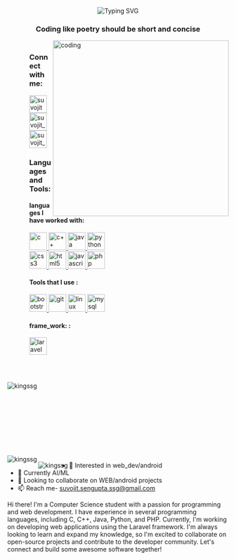 <p align="center"><img src="https://readme-typing-svg.demolab.com?font=Raleway&weight=500&size=38&pause=1000&color=4276FF&width=700&height=63&separator=%3C&lines=Hello_World+I+am+Suvojit_Sengupta+;%3Ca.k.a+%3E%3E++SSG" alt="Typing SVG" />
    <h3 align="center">Coding like poetry should be short and concise</h3>
</p> 

<img align="right" alt="coding" width="400" src="https://user-images.githubusercontent.com/55389276/140866485-8fb1c876-9a8f-4d6a-98dc-08c4981eaf70.gif">  
  <div style=" padding-top: 5px;  padding-left: 50px;">
    <h3 align="left">Connect with me:</h3>
<p align="left">
<a href="https://www.linkedin.com/in/suvojit-sengupta-82115820a/" target="blank"><img align="center" src="https://encrypted-tbn0.gstatic.com/images?q=tbn:ANd9GcTTagwUJR5JJfZLwib1Jn3dFy4y7GrkatBhZg&usqp=CAU" alt="suvojit sengupta" height="40" width="40" /></a>
<a href="https://www.instagram.com/suvojit_sengupta/" target="blank"><img align="center" src="https://encrypted-tbn0.gstatic.com/images?q=tbn:ANd9GcTVcgIvHq5aGHI9yExNe4-qkwQRuswLHx5HKkm_2lJq2hwvdnhrQFl6TAeDnLhQav1K2rc&usqp=CAU" alt="suvojit_sengupta" height="40" width="40" /></a>
<a href="https://www.codechef.com/users/s_s_g" target="blank"><img align="center" src="https://encrypted-tbn0.gstatic.com/images?q=tbn:ANd9GcTVcgIvHq5aGHI9yExNe4-qkwQRuswLHx5HKkm_2lJq2hwvdnhrQFl6TAeDnLhQav1K2rc&usqp=CAU" alt="suvojit_sengupta" height="40" width="40" /></a>

</p>

<h3 align="left">Languages and Tools:</h3>

<p align="left" class="p">
 <h4 >languages I have worked with:</h3> 
              <a href="https://www.cprogramming.com/" target="_blank" rel="noreferrer"> 
            <img src="https://upload.wikimedia.org/wikipedia/commons/thumb/1/18/C_Programming_Language.svg/1200px-C_Programming_Language.svg.png" alt="c" width="40" height="40"/> </a> 
            <a href="https://www.w3schools.com/cpp/" target="_blank" rel="noreferrer"> 
                <img src="https://upload.wikimedia.org/wikipedia/commons/thumb/1/18/ISO_C%2B%2B_Logo.svg/800px-ISO_C%2B%2B_Logo.svg.png" alt="c++" width="40" height="40"/>
            </a> 
            <a href="https://www.java.com" target="_blank" rel="noreferrer"> 
                <img src="https://static-00.iconduck.com/assets.00/java-icon-2048x2048-yxty4s2p.png" alt="java" width="40" height="40"/> 
            </a> 
             <a href="https://www.python.org" target="_blank" rel="noreferrer"> 
                    <img src="https://cdn-icons-png.flaticon.com/512/5968/5968286.png" alt="python" width="40" height="40"/> </a> 
            <br>
            <a href="https://www.w3schools.com/css/" target="_blank" rel="noreferrer"> 
            <img src="https://upload.wikimedia.org/wikipedia/commons/thumb/6/62/CSS3_logo.svg/2048px-CSS3_logo.svg.png" alt="css3" width="40" height="40"/> </a> 
                <a href="https://www.w3.org/html/" target="_blank" rel="noreferrer"> 
            <img src="https://encrypted-tbn0.gstatic.com/images?q=tbn:ANd9GcSRVxowEtk24NWnd_CHjvgGFWm8wqkEGxKK7UcqHxka1F5HUf8kdDsaM3iT1plnKDbmHTk&usqp=CAU" alt="html5" width="40" height="40"/> </a> 
                <a href="https://developer.mozilla.org/en-US/docs/Web/JavaScript" target="_blank" rel="noreferrer"> 
                    <img src="https://upload.wikimedia.org/wikipedia/commons/thumb/6/6a/JavaScript-logo.png/800px-JavaScript-logo.png" alt="javascript" width="40" height="40"/> </a> 
                <a href="https://www.php.net" target="_blank" rel="noreferrer"> 
                    <img src="https://cdn-icons-png.flaticon.com/512/460/460775.png" alt="php" width="40" height="40"/> </a>     
                        <br>
            <h4 align="left">Tools that I use :</h3> 
                <a href="https://getbootstrap.com" target="_blank" rel="noreferrer"> 
                <img src="https://getbootstrap.com/docs/5.2/assets/brand/bootstrap-logo-shadow.png" alt="bootstrap" width="40" height="40"/> </a> 
                <a href="https://git-scm.com/" target="_blank" rel="noreferrer">
                <img src="https://www.vectorlogo.zone/logos/git-scm/git-scm-icon.svg" alt="git" width="40" height="40"/> </a> 
                <a href="https://www.linux.org/" target="_blank" rel="noreferrer"> 
                            <img src="https://cdn.icon-icons.com/icons2/2415/PNG/512/linux_original_logo_icon_146433.png" alt="linux" width="40" height="40"/> </a> 
                            <a href="https://www.mysql.com/" target="_blank" rel="noreferrer"> 
                                <img src="https://cdn-icons-png.flaticon.com/512/5968/5968363.png" alt="mysql" width="40" height="40"/> </a> <br>            
                <h4 align="left">frame_work: :</h3> 
                <a href="https://laravel.com/" target="_blank" rel="noreferrer"> 
                    <img src="https://s3-eu-west-1.amazonaws.com/bucketeer-688d8e11-8fc6-459f-bb52-26fd21452913/2020/03/AcA2LnWL_400x400.jpg" alt="laravel" width="40" height="40"/> </a>               
            </p>
        </div>
<br><br>
<p>
    <img align="left" src="https://github-readme-stats.vercel.app/api/top-langs?username=kingssg&show_icons=true&locale=en&layout=compact" alt="kingssg" /></p>
    <br><br><br><br><br><br><br><br>
<p>
<br> <img align="left" src="https://github-readme-stats.vercel.app/api?username=kingssg&show_icons=true&locale=en" alt="kingssg" /></p>
<p>
    <img align="left" src="https://github-readme-streak-stats.herokuapp.com/?user=kingssg&" alt="kingssg" /></p>

- 👀 Interested in web_dev/android
- 🌱 Currently AI/ML 
- 💞️ Looking to collaborate on WEB/android projects 
- 📫 Reach me- suvojit.sengupta.ssg@gmail.com
  

Hi there! I'm a Computer Science student with a passion for programming and web development. I have experience in several programming languages, including C, C++, Java, Python, and PHP. Currently, I'm working on developing web applications using the Laravel framework. I'm always looking to learn and expand my knowledge, so I'm excited to collaborate on open-source projects and contribute to the developer community. Let's connect and build some awesome software together!
